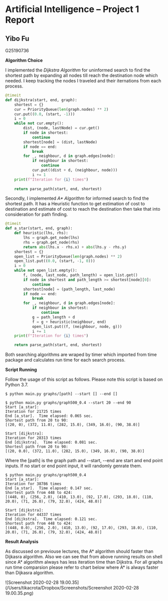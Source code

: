 
# Artificial Intelligence – Project 1 Report

## Yibo Fu 

G25190736

**Algorithm Choice**

I implemented the *Dijkstra Algorithm* for uninformed search to find the shortest path by expanding all nodes till reach the destination node which needed. I keep tracking the nodes I traveled and their iternations from each process. 

```python
@timeit
def dijkstra(start, end, graph):
    shortest = {}
    cur = PriorityQueue(len(graph.nodes) ** 2)
    cur.put((0.0, (start, -1)))
    i = 0
    while not cur.empty():
        dist, (node, lastNode) = cur.get()
        if node in shortest:
            continue
        shortest[node] = (dist, lastNode)
        if node == end:
            break
        for _, neighbour, d in graph.edges[node]:
            if neighbour in shortest:
                continue
            cur.put((dist + d, (neighbour, node)))
            i += 1
    print(f"Iteration for {i} times")
    
    return parse_path(start, end, shortest)
```

Secondly, I implemented  *A\* Algorithm* for informed search to find the shortest path. It has a Heuristic function to get estimation of cost to destination and estimate of cost to reach the destination then take that into consideration for path finding.

```python
@timeit
def a_star(start, end, graph):
    def heuristic(lhs, rhs):
        lhs = graph.get_node(lhs)
        rhs = graph.get_node(rhs)
        return abs(lhs.x - rhs.x) + abs(lhs.y - rhs.y)
    shortest = {}
    open_list = PriorityQueue(len(graph.nodes) ** 2)
    open_list.put((0.0, (start, -1, 0)))
    i = 0
    while not open_list.empty():
        f, (node, last_node, path_length) = open_list.get()
        if node in shortest and path_length >= shortest[node][0]:
            continue
        shortest[node] = (path_length, last_node)
        if node == end:
            break
        for _, neighbour, d in graph.edges[node]:
            if neighbour in shortest:
                continue
            g = path_length + d
            f = g + heuristic(neighbour, end)
            open_list.put((f, (neighbour, node, g)))
            i += 1
    print(f"Iteration for {i} times")

    return parse_path(start, end, shortest)
```

Both searching algorithms are wraped by timer which imported from time package and calculates run time for each search process. 

**Script Running**

Follow the usage of this script as follows. Please note this script is based on Python 3.7. 

```shell
$ python main.py graphs/[path] --start [] --end []
```

```shell
$ python main.py graphs/graph500_0.4 --start 20 --end 90
Start [a_star]:
Iteration for 21725 times
End [a_star].  Time elapsed: 0.065 sec.
Shortest path from 20 to 90:
[(20, 0), (372, 11.0), (282, 15.0), (349, 16.0), (90, 38.0)]

Start [dijkstra]:
Iteration for 28313 times
End [dijkstra].  Time elapsed: 0.081 sec.
Shortest path from 20 to 90:
[(20, 0.0), (372, 11.0), (282, 15.0), (349, 16.0), (90, 38.0)]
```

Where the [path] is the graph path and --start, --end are start and end point inputs. If no start or end point input, it will randomly genrate them. 

``` shell
$ python main.py graphs/graph500_0.4
Start [a_star]:
Iteration for 38786 times
End [a_star].  Time elapsed: 0.147 sec.
Shortest path from 448 to 424:
[(448, 0), (256, 2.0), (410, 13.0), (92, 17.0), (293, 18.0), (110, 20.0), (71, 26.0), (79, 32.0), (424, 48.0)]

Start [dijkstra]:
Iteration for 44337 times
End [dijkstra].  Time elapsed: 0.121 sec.
Shortest path from 448 to 424:
[(448, 0.0), (256, 2.0), (410, 13.0), (92, 17.0), (293, 18.0), (110, 20.0), (71, 26.0), (79, 32.0), (424, 48.0)]
```

**Result Analysis**

As discussed on previouse lectures, the A* algorithm should faster than Dijkasra algorithm. Also we can see that from above running results on shell since A* algorithm always has less iteration  time than Dijkstra. For all graphs run time comparsion please refer to chart below where A* is always faster than Dijkasra algorithm. 

![Screenshot 2020-02-28 19.00.35](/Users/tikacrota/Dropbox/Screenshots/Screenshot 2020-02-28 19.00.35.png)